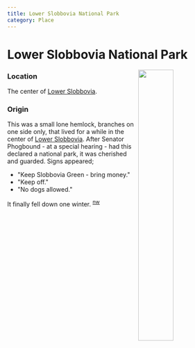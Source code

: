 ```yaml
---
title: Lower Slobbovia National Park
category: Place
---
```

# Lower Slobbovia National Park
<img src="https://raw.githubusercontent.com/MeanyLodge/meanylodge.github.com/assets/img/195n-Lower-Slobbovia.jpeg" style="width: 40%;" align="right">

### Location

The center of [Lower Slobbovia](/Run/Lower-Slobbovia).

### Origin

This was a small lone hemlock, branches on one side only, that lived for a while in the center of [Lower Slobbovia](/Run/Lower-Slobbovia). After Senator Phogbound - at a special hearing - had this declared a national park, it was cherished and guarded. Signs appeared;

- "Keep Slobbovia Green - bring money."
- "Keep off."
- "No dogs allowed."

It finally fell down one winter. <sup>[nw][]</sup>


[nw]: /Names-Walt "Meany Names by Walter Little, 1984"
